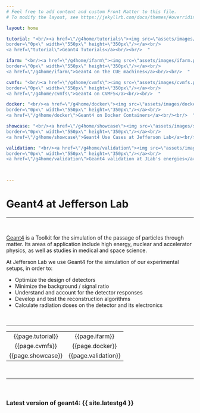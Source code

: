 ```yaml
---
# Feel free to add content and custom Front Matter to this file.
# To modify the layout, see https://jekyllrb.com/docs/themes/#overriding-theme-defaults

layout: home

tutorial: "<br/><a href=\"/g4home/tutorials\"><img src=\"assets/images/tutorial.png\" 
border=\"0px\" width=\"550px\" height=\"350px\"/></a><br/>
<a href=\"tutorial\">Geant4 Tutorials</a><br/><br/>  "

ifarm: "<br/><a href=\"/g4home/ifarm\"><img src=\"assets/images/ifarm.png\" 
border=\"0px\" width=\"550px\" height=\"350px\"/></a><br/>
<a href=\"/g4home/ifarm\">Geant4 on the CUE machines</a><br/><br/>  "

cvmfs: "<br/><a href=\"/g4home/cvmfs\"><img src=\"assets/images/cvmfs.png\" 
border=\"0px\" width=\"550px\" height=\"350px\"/></a><br/>
<a href=\"/g4home/cvmfs\">Geant4 on CVMFS</a><br/><br/>  "

docker: "<br/><a href=\"/g4home/docker\"><img src=\"assets/images/docker.png\" 
border=\"0px\" width=\"550px\" height=\"350px\"/></a><br/>
<a href=\"/g4home/docker\">Geant4 on Docker Containers</a><br/><br/>  "

showcase: "<br/><a href=\"/g4home/showcase\"><img src=\"assets/images/showcase.png\" 
border=\"0px\" width=\"550px\" height=\"350px\"/></a><br/>
<a href=\"/g4home/showcase\">Geant4 Use Cases at Jefferson Lab</a><br/><br/>  "

validation: "<br/><a href=\"/g4home/validation\"><img src=\"assets/images/validation.png\" 
border=\"0px\" width=\"550px\" height=\"350px\"/></a><br/>
<a href=\"/g4home/validation\">Geant4 validation at JLab's energies</a><br/><br/>  "



---
```


# Geant4 at Jefferson Lab

---

<br/>


[Geant4](https://geant4.web.cern.ch) is a Toolkit for the simulation of the passage of particles through matter. 
Its areas of application include high energy, nuclear and accelerator physics, 
as well as studies in medical and space science. 

At Jefferson Lab we use Geant4 for the simulation of our experimental setups, in order to:

- Optimize the design of detectors
- Minimize the background / signal ratio
- Understand and account for the detector responses
- Develop and test the reconstruction algorithms
- Calculate radiation doses on the detector and its electronics

<br/>

---


<table class="alternate" style="    text-align:center;">
<tr> 
<td>  {{page.tutorial}}  </td>
<td>  {{page.ifarm}}  </td>
</tr>
<tr> 
<td>  {{page.cvmfs}}  </td>
<td>  {{page.docker}}  </td>
</tr>
<tr> 
<td>  {{page.showcase}}  </td>
<td>  {{page.validation}}  </td>
</tr>
</table>



<br/>


---

<br/>


### Latest version of geant4: {{ site.latestg4 }} 
